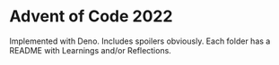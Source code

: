 # Advent of Code 2022

Implemented with Deno. Includes spoilers obviously.
Each folder has a README with Learnings and/or Reflections.

